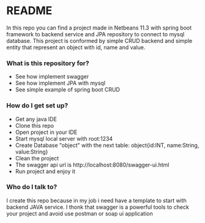 # README #

In this repo you can find a project made in Netbeans 11.3 with spring boot framework to backend service and JPA repository to connect to mysql database.
This project is conformed by simple CRUD backend and simple entity that represent an object with id, name and value.

### What is this repository for? ###

* See how implement swagger
* See how implement JPA with mysql
* See simple example of spring boot CRUD

### How do I get set up? ###

* Get any java IDE
* Clone this repo
* Open project in your IDE
* Start mysql local server with root:1234
* Create Database "object" with the next table: object{id:INT, name:String, value:String}
* Clean the project
* The swagger api url is http://localhost:8080/swagger-ui.html
* Run project and enjoy it

### Who do I talk to? ###

I create this repo because in my job i need have a template to start with backend JAVA service.
I thonk that swagger is a powerful tools to check your project and avoid use postman or soap ui application

